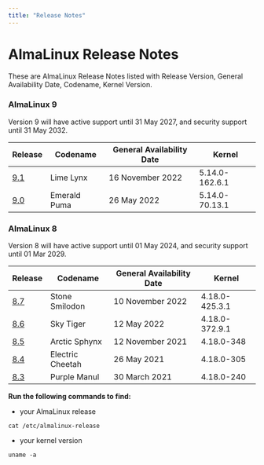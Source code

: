 ```yaml
---
title: "Release Notes"
---
```


# AlmaLinux Release Notes

These are AlmaLinux Release Notes listed with Release Version, General Availability Date, Codename, Kernel Version.

### AlmaLinux 9

Version 9 will have active support until 31 May 2027, and security support until 31 May 2032. 

| Release | Codename | General Availability Date | Kernel |
|---|---|---|---|
| [9.1](/release-notes/9.1) | Lime Lynx | 16 November 2022 | 5.14.0-162.6.1 |
| [9.0](/release-notes/9.0) | Emerald Puma | 26 May 2022 | 5.14.0-70.13.1 |

### AlmaLinux 8

Version 8 will have active support until 01 May 2024, and security support until 01 Mar 2029.

| Release | Codename | General Availability Date | Kernel |
|---|---|---|---|
| [8.7](/release-notes/8.7) | Stone Smilodon | 10 November 2022 | 4.18.0-425.3.1 |
| [8.6](/release-notes/8.6) | Sky Tiger | 12 May 2022|4.18.0-372.9.1 |
| [8.5](/release-notes/8.5) | Arctic Sphynx | 12 November 2021|4.18.0-348 |
| [8.4](/release-notes/8.4) | Electric Cheetah | 26 May 2021 | 4.18.0-305 |
| [8.3](/release-notes/8.3) | Purple Manul | 30 March 2021 | 4.18.0-240 |

**Run the following commands to find:**
* your AlmaLinux release

```
cat /etc/almalinux-release
```

* your kernel version

```
uname -a
```
